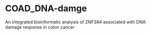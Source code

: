 # COAD_DNA-damge
An integrated bioinformatic analysis of ZNF384 associated with DNA damage response in colon cancer
